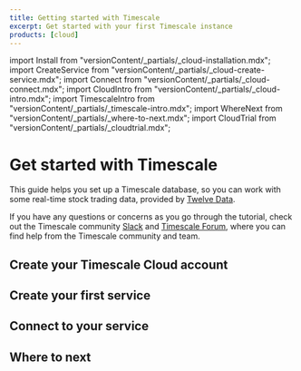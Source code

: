```yaml
---
title: Getting started with Timescale
excerpt: Get started with your first Timescale instance
products: [cloud]
---
```


import Install from "versionContent/_partials/_cloud-installation.mdx";
import CreateService from "versionContent/_partials/_cloud-create-service.mdx";
import Connect from "versionContent/_partials/_cloud-connect.mdx";
import CloudIntro from "versionContent/_partials/_cloud-intro.mdx";
import TimescaleIntro from "versionContent/_partials/_timescale-intro.mdx";
import WhereNext from "versionContent/_partials/_where-to-next.mdx";
import CloudTrial from "versionContent/_partials/_cloudtrial.mdx";

# Get started with Timescale

<TimescaleIntro />

<CloudIntro />

This guide helps you set up a Timescale database, so you can work with some
real-time stock trading data, provided by [Twelve Data][twelve-data].

If you have any questions or concerns as you go through the tutorial, check out
the Timescale community [Slack][slack] and [Timescale Forum][forum], where you
can find help from the Timescale community and team.

<CloudTrial />

## Create your Timescale Cloud account

<Install />

## Create your first service

<CreateService demoData={false} />

## Connect to your service

<Connect />

## Where to next

<WhereNext />

[forum]: https://www.timescale.com/forum
[slack]: https://slack.timescale.com/
[twelve-data]: https://twelvedata.com/
